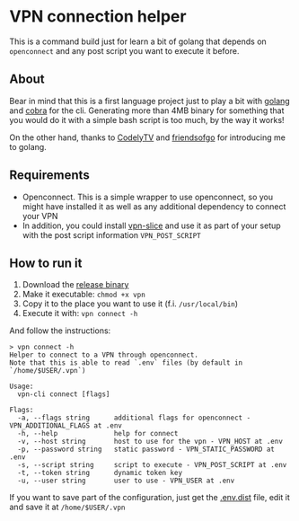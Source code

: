 # VPN connection helper

This is a command build just for learn a bit of golang that depends on `openconnect` and any post script you want to execute it before. 

## About

Bear in mind that this is a first language project just to play a bit with [golang](https://golang.org/) and [cobra](https://github.com/spf13/cobra) for the cli. Generating more than 4MB binary for something that you would do it with a simple bash script is too much, by the way it works! 

On the other hand, thanks to [CodelyTV](https://pro.codely.tv/library/introduccion-a-go-tu-primera-app/89042/path/step/57224893/) and [friendsofgo](https://blog.friendsofgo.tech/) for introducing me to golang.

## Requirements

* Openconnect. This is a simple wrapper to use openconnect, so you might have installed it as well as any additional dependency to connect your VPN
* In addition, you could install [vpn-slice](https://github.com/dlenski/vpn-slice) and use it as part of your setup with the post script information `VPN_POST_SCRIPT`

## How to run it

1. Download the [release binary](https://github.com/alediator/vpn/releases/download/v1.0.0/vpn)
2. Make it executable: `chmod +x vpn`
3. Copy it to the place you want to use it (f.i. `/usr/local/bin`)
4. Execute it with: `vpn connect -h`

And follow the instructions:

```
> vpn connect -h
Helper to connect to a VPN through openconnect. 
Note that this is able to read `.env` files (by default in `/home/$USER/.vpn`)

Usage:
  vpn-cli connect [flags]

Flags:
  -a, --flags string      additional flags for openconnect - VPN_ADDITIONAL_FLAGS at .env
  -h, --help              help for connect
  -v, --host string       host to use for the vpn - VPN_HOST at .env
  -p, --password string   static password - VPN_STATIC_PASSWORD at .env
  -s, --script string     script to execute - VPN_POST_SCRIPT at .env
  -t, --token string      dynamic token key
  -u, --user string       user to use - VPN_USER at .env
```

If you want to save part of the configuration, just get the [.env.dist](https://github.com/alediator/vpn/blob/master/.env.dist) file, edit it and save it at `/home/$USER/.vpn`